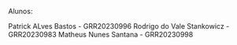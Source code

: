 Alunos:

Patrick ALves Bastos - GRR20230996
Rodrigo do Vale Stankowicz - GRR20230983
Matheus Nunes Santana - GRR20230998
